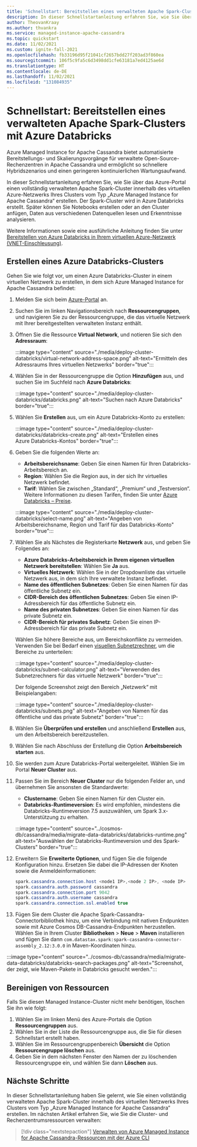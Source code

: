 ```yaml
---
title: 'Schnellstart: Bereitstellen eines verwalteten Apache Spark-Clusters mit Azure Databricks'
description: In dieser Schnellstartanleitung erfahren Sie, wie Sie über das Azure-Portal einen verwalteten Apache Spark-Cluster mit Azure Databricks bereitstellen.
author: TheovanKraay
ms.author: thvankra
ms.service: managed-instance-apache-cassandra
ms.topic: quickstart
ms.date: 11/02/2021
ms.custom: ignite-fall-2021
ms.openlocfilehash: fb33196d95f21041cf2657bdd27f203ad3f860ea
ms.sourcegitcommit: 106f5c9fa5c6d3498dd1cfe63181a7ed4125ae6d
ms.translationtype: HT
ms.contentlocale: de-DE
ms.lasthandoff: 11/02/2021
ms.locfileid: "131084935"
---
```

# <a name="quickstart-deploy-a-managed-apache-spark-cluster-with-azure-databricks"></a>Schnellstart: Bereitstellen eines verwalteten Apache Spark-Clusters mit Azure Databricks

Azure Managed Instance for Apache Cassandra bietet automatisierte Bereitstellungs- und Skalierungsvorgänge für verwaltete Open-Source-Rechenzentren in Apache Cassandra und ermöglicht so schnellere Hybridszenarios und einen geringeren kontinuierlichen Wartungsaufwand.

In dieser Schnellstartanleitung erfahren Sie, wie Sie über das Azure-Portal einen vollständig verwalteten Apache Spark-Cluster innerhalb des virtuellen Azure-Netzwerks Ihres Clusters vom Typ „Azure Managed Instance for Apache Cassandra“ erstellen. Der Spark-Cluster wird in Azure Databricks erstellt. Später können Sie Notebooks erstellen oder an den Cluster anfügen, Daten aus verschiedenen Datenquellen lesen und Erkenntnisse analysieren.

Weitere Informationen sowie eine ausführliche Anleitung finden Sie unter [Bereitstellen von Azure Databricks in Ihrem virtuellen Azure-Netzwerk (VNET-Einschleusung)](/azure/databricks/administration-guide/cloud-configurations/azure/vnet-inject).

## <a name="create-an-azure-databricks-cluster"></a>Erstellen eines Azure Databricks-Clusters

Gehen Sie wie folgt vor, um einen Azure Databricks-Cluster in einem virtuellen Netzwerk zu erstellen, in dem sich Azure Managed Instance for Apache Cassandra befindet:

1. Melden Sie sich beim [Azure-Portal](https://portal.azure.com/) an.

1. Suchen Sie im linken Navigationsbereich nach **Ressourcengruppen**, und navigieren Sie zu der Ressourcengruppe, die das virtuelle Netzwerk mit Ihrer bereitgestellten verwalteten Instanz enthält.

1. Öffnen Sie die Ressource **Virtual Network**, und notieren Sie sich den **Adressraum**:

   :::image type="content" source="./media/deploy-cluster-databricks/virtual-network-address-space.png" alt-text="Ermitteln des Adressraums Ihres virtuellen Netzwerks" border="true":::

1. Wählen Sie in der Ressourcengruppe die Option **Hinzufügen** aus, und suchen Sie im Suchfeld nach **Azure Databricks**:

   :::image type="content" source="./media/deploy-cluster-databricks/databricks.png" alt-text="Suchen nach Azure Databricks" border="true":::

1. Wählen Sie **Erstellen** aus, um ein Azure Databricks-Konto zu erstellen:

   :::image type="content" source="./media/deploy-cluster-databricks/databricks-create.png" alt-text="Erstellen eines Azure Databricks-Kontos" border="true":::

1. Geben Sie die folgenden Werte an:

   * **Arbeitsbereichsname**: Geben Sie einen Namen für Ihren Databricks-Arbeitsbereich an.
   * **Region**: Wählen Sie die Region aus, in der sich Ihr virtuelles Netzwerk befindet.
   * **Tarif**: Wählen Sie zwischen „Standard“, „Premium“ und „Testversion“. Weitere Informationen zu diesen Tarifen, finden Sie unter [Azure Databricks – Preise](https://azure.microsoft.com/pricing/details/databricks/).

   :::image type="content" source="./media/deploy-cluster-databricks/select-name.png" alt-text="Angeben von Arbeitsbereichsname, Region und Tarif für das Databricks-Konto" border="true":::

1. Wählen Sie als Nächstes die Registerkarte **Netzwerk** aus, und geben Sie Folgendes an:

   * **Azure Databricks-Arbeitsbereich in Ihrem eigenen virtuellen Netzwerk bereitstellen**: Wählen Sie **Ja** aus.
   * **Virtuelles Netzwerk**: Wählen Sie in der Dropdownliste das virtuelle Netzwerk aus, in dem sich Ihre verwaltete Instanz befindet.
   * **Name des öffentlichen Subnetzes**: Geben Sie einen Namen für das öffentliche Subnetz ein.
   * **CIDR-Bereich des öffentlichen Subnetzes**: Geben Sie einen IP-Adressbereich für das öffentliche Subnetz ein.
   * **Name des privaten Subnetzes**: Geben Sie einen Namen für das private Subnetz ein.
   * **CIDR-Bereich für privates Subnetz**: Geben Sie einen IP-Adressbereich für das private Subnetz ein.

   Wählen Sie höhere Bereiche aus, um Bereichskonflikte zu vermeiden. Verwenden Sie bei Bedarf einen [visuellen Subnetzrechner](https://www.fryguy.net/wp-content/tools/subnets.html), um die Bereiche zu unterteilen:

   :::image type="content" source="./media/deploy-cluster-databricks/subnet-calculator.png" alt-text="Verwenden des Subnetzrechners für das virtuelle Netzwerk" border="true":::

   Der folgende Screenshot zeigt den Bereich „Netzwerk“ mit Beispielangaben:

   :::image type="content" source="./media/deploy-cluster-databricks/subnets.png" alt-text="Angeben von Namen für das öffentliche und das private Subnetz" border="true":::

1. Wählen Sie **Überprüfen und erstellen** und anschließend **Erstellen** aus, um den Arbeitsbereich bereitzustellen.

1. Wählen Sie nach Abschluss der Erstellung die Option **Arbeitsbereich starten** aus.

1. Sie werden zum Azure Databricks-Portal weitergeleitet. Wählen Sie im Portal **Neuer Cluster** aus.

1. Passen Sie im Bereich **Neuer Cluster** nur die folgenden Felder an, und übernehmen Sie ansonsten die Standardwerte:

   * **Clustername**: Geben Sie einen Namen für den Cluster ein.
   * **Databricks-Runtimeversion**: Es wird empfohlen, mindestens die Databricks-Runtimeversion 7.5 auszuwählen, um Spark 3.x-Unterstützung zu erhalten. 

   :::image type="content" source="../cosmos-db/cassandra/media/migrate-data-databricks/databricks-runtime.png" alt-text="Auswählen der Databricks-Runtimeversion und des Spark-Clusters" border="true":::

1. Erweitern Sie **Erweiterte Optionen**, und fügen Sie die folgende Konfiguration hinzu. Ersetzen Sie dabei die IP-Adressen der Knoten sowie die Anmeldeinformationen:

   ```java
   spark.cassandra.connection.host <node1 IP>,<node 2 IP>, <node IP>
   spark.cassandra.auth.password cassandra
   spark.cassandra.connection.port 9042
   spark.cassandra.auth.username cassandra
   spark.cassandra.connection.ssl.enabled true
   ```

1. Fügen Sie dem Cluster die Apache Spark-Cassandra-Connectorbibliothek hinzu, um eine Verbindung mit nativen Endpunkten sowie mit Azure Cosmos DB-Cassandra-Endpunkten herzustellen. Wählen Sie in Ihrem Cluster **Bibliotheken**  >  **Neue**  >  **Maven** installieren und fügen Sie dann `com.datastax.spark:spark-cassandra-connector-assembly_2.12:3.0.0` in Maven-Koordinaten hinzu.

:::image type="content" source="../cosmos-db/cassandra/media/migrate-data-databricks/databricks-search-packages.png" alt-text="Screenshot, der zeigt, wie Maven-Pakete in Databricks gesucht werden.":::

## <a name="clean-up-resources"></a>Bereinigen von Ressourcen

Falls Sie diesen Managed Instance-Cluster nicht mehr benötigen, löschen Sie ihn wie folgt:

1. Wählen Sie im linken Menü des Azure-Portals die Option **Ressourcengruppen** aus.
1. Wählen Sie in der Liste die Ressourcengruppe aus, die Sie für diesen Schnellstart erstellt haben.
1. Wählen Sie im Ressourcengruppenbereich **Übersicht** die Option **Ressourcengruppe löschen** aus.
1. Geben Sie in dem nächsten Fenster den Namen der zu löschenden Ressourcengruppe ein, und wählen Sie dann **Löschen** aus.

## <a name="next-steps"></a>Nächste Schritte

In dieser Schnellstartanleitung haben Sie gelernt, wie Sie einen vollständig verwalteten Apache Spark-Cluster innerhalb des virtuellen Netzwerks Ihres Clusters vom Typ „Azure Managed Instance for Apache Cassandra“ erstellen. Im nächsten Artikel erfahren Sie, wie Sie die Cluster- und Rechenzentrumsressourcen verwalten:

> [!div class="nextstepaction"]
> [Verwalten von Azure Managed Instance for Apache Cassandra-Ressourcen mit der Azure CLI](manage-resources-cli.md)
